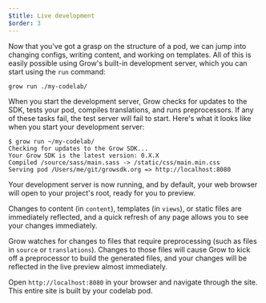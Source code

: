 ```yaml
---
$title: Live development
$order: 3
---
```

Now that you've got a grasp on the structure of a pod, we can jump into changing configs, writing content, and working on templates. All of this is easily possible using Grow's built-in development server, which you can start using the `run` command:

    grow run ./my-codelab/

When you start the development server, Grow checks for updates to the SDK, tests your pod, compiles translations, and runs preprocessors. If any of these tasks fail, the test server will fail to start. Here's what it looks like when you start your development server:

    $ grow run ~/my-codelab/
    Checking for updates to the Grow SDK...
    Your Grow SDK is the latest version: 0.X.X
    Compiled /source/sass/main.sass -> /static/css/main.min.css
    Serving pod /Users/me/git/growsdk.org => http://localhost:8080

Your development server is now running, and by default, your web browser will open to your project's root, ready for you to preview.

Changes to content (in `content`), templates (in `views`), or static files are immediately reflected, and a quick refresh of any page allows you to see your changes immediately.

Grow watches for changes to files that require preprocessing (such as files in `source` or `translations`). Changes to those files will cause Grow to kick off a preprocessor to build the generated files, and your changes will be reflected in the live preview almost immediately.

Open `http://localhost:8080` in your browser and navigate through the site. This entire site is built by your codelab pod.
